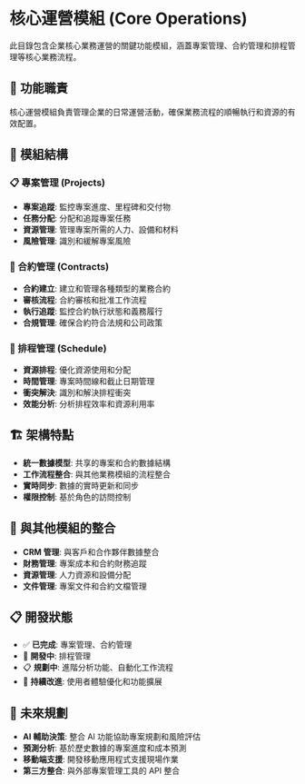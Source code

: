 # 核心運營模組 (Core Operations)

此目錄包含企業核心業務運營的關鍵功能模組，涵蓋專案管理、合約管理和排程管理等核心業務流程。

## 🎯 功能職責

核心運營模組負責管理企業的日常運營活動，確保業務流程的順暢執行和資源的有效配置。

## 📁 模組結構

### 📋 專案管理 (Projects)
- **專案追蹤**: 監控專案進度、里程碑和交付物
- **任務分配**: 分配和追蹤專案任務
- **資源管理**: 管理專案所需的人力、設備和材料
- **風險管理**: 識別和緩解專案風險

### 📄 合約管理 (Contracts)
- **合約建立**: 建立和管理各種類型的業務合約
- **審核流程**: 合約審核和批准工作流程
- **執行追蹤**: 監控合約執行狀態和義務履行
- **合規管理**: 確保合約符合法規和公司政策

### 📅 排程管理 (Schedule)
- **資源排程**: 優化資源使用和分配
- **時間管理**: 專案時間線和截止日期管理
- **衝突解決**: 識別和解決排程衝突
- **效能分析**: 分析排程效率和資源利用率

## 🏗️ 架構特點

- **統一數據模型**: 共享的專案和合約數據結構
- **工作流程整合**: 與其他業務模組的流程整合
- **實時同步**: 數據的實時更新和同步
- **權限控制**: 基於角色的訪問控制

## 🔄 與其他模組的整合

- **CRM 管理**: 與客戶和合作夥伴數據整合
- **財務管理**: 專案成本和合約財務追蹤
- **資源管理**: 人力資源和設備分配
- **文件管理**: 專案文件和合約文檔管理

## 📋 開發狀態

- ✅ **已完成**: 專案管理、合約管理
- 🚧 **開發中**: 排程管理
- 📋 **規劃中**: 進階分析功能、自動化工作流程
- 🔄 **持續改進**: 使用者體驗優化和功能擴展

## 🚀 未來規劃

- **AI 輔助決策**: 整合 AI 功能協助專案規劃和風險評估
- **預測分析**: 基於歷史數據的專案進度和成本預測
- **移動端支援**: 開發移動應用程式支援現場作業
- **第三方整合**: 與外部專案管理工具的 API 整合
